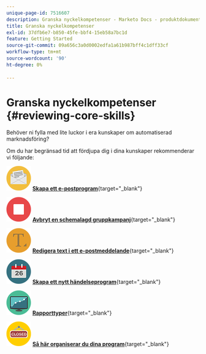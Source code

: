 ```yaml
---
unique-page-id: 7516607
description: Granska nyckelkompetenser - Marketo Docs - produktdokumentation
title: Granska nyckelkompetenser
exl-id: 37dfb6e7-b850-45fe-bbf4-15eb58a7bc1d
feature: Getting Started
source-git-commit: 09a656c3a0d0002edfa1a61b987bff4c1dff33cf
workflow-type: tm+mt
source-wordcount: '90'
ht-degree: 0%

---
```


# Granska nyckelkompetenser {#reviewing-core-skills}

Behöver ni fylla med lite luckor i era kunskaper om automatiserad marknadsföring?

Om du har begränsad tid att fördjupa dig i dina kunskaper rekommenderar vi följande:

![Skapa ett e-postprogram](assets/reviewing-core-skills-1.png) [**Skapa ett e-postprogram**](/help/marketo/product-docs/email-marketing/email-programs/creating-an-email-program/create-an-email-program.md){target="_blank"}

<p>

![Avbryt en schemalagd gruppkampanj](assets/reviewing-core-skills-2.png) [**Avbryt en schemalagd gruppkampanj**](/help/marketo/product-docs/core-marketo-concepts/smart-campaigns/using-smart-campaigns/cancel-a-scheduled-batch-campaign-run.md){target="_blank"}

<p>

![Redigera text i ett e-postmeddelande](assets/reviewing-core-skills-3.png) [**Redigera text i ett e-postmeddelande**](/help/marketo/product-docs/email-marketing/general/email-editor-2/edit-elements-in-an-email.md){target="_blank"}

<p>

![Skapa ett nytt händelseprogram](assets/reviewing-core-skills-4.png) [**Skapa ett nytt händelseprogram**](/help/marketo/product-docs/demand-generation/events/understanding-events/create-a-new-event-program.md){target="_blank"}

<p>

![Rapporttyper](assets/reviewing-core-skills-5.png) [**Rapporttyper**](/help/marketo/product-docs/reporting/basic-reporting/report-types/report-type-overview.md){target="_blank"}

<p>

![Organisera dina program](assets/reviewing-core-skills-6.png) [**Så här organiserar du dina program**](/help/marketo/product-docs/core-marketo-concepts/programs/working-with-programs/best-practice-how-to-organize-your-programs.md){target="_blank"}
